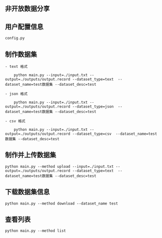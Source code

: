 ## 非开放数据分享



    
## 用户配置信息
    config.py

##  制作数据集

    - text 格式

        python main.py --input=./input.txt --output=./outputs/output.record --dataset_type=text  --dataset_name=test数据集 --dataset_desc=test
    
    - json 格式

        python main.py --input=./input.txt --output=./outputs/output.record --dataset_type=json  --dataset_name=test数据集 --dataset_desc=test

    - csv 格式

        python main.py --input=./input.txt --output=./outputs/output.record --dataset_type=csv  --dataset_name=test数据集 --dataset_desc=test

##  制作并上传数据集

    python main.py --method upload --input=./input.txt --output=./outputs/output.record --dataset_type=text  --dataset_name=test数据集 --dataset_desc=test

##  下载数据集信息

    python main.py --method download --dataset_name test

##  查看列表

    python main.py --method list 